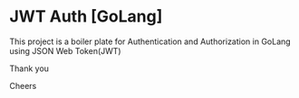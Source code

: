 # JWT Auth [GoLang]

This project is a boiler plate for Authentication and Authorization in GoLang using JSON Web Token(JWT)

Thank you

Cheers